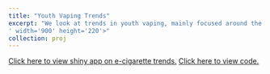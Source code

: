 ```yaml
---
title: "Youth Vaping Trends"
excerpt: "We look at trends in youth vaping, mainly focused around the increased popularity of JUUL in the last decade. <br/><img src='/images/1168940784.jpg.0.jpg
' width='900' height='220'>"
collection: proj
---
```

[Click here to view shiny app on e-cigarette trends.](https://bryansashakim.shinyapps.io/ecig_trends/?_ga=2.248661633.700996732.1609219057-1627191079.1609219057)
[Click here to view code.](https://github.com/bryansashakim/JUUL)
